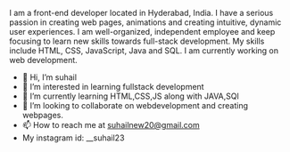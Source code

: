 I am a front-end developer located in Hyderabad, India. I have a serious passion in creating web pages, animations and creating intuitive, dynamic user experiences. I am well-organized, independent employee and keep focusing to learn new skills towards full-stack development. My skills include HTML, CSS, JavaScript, Java and SQL. I am currently working on web development.
- 👋 Hi, I’m suhail
- 👀 I’m interested in learning fullstack development
- 🌱 I’m currently learning HTML,CSS,JS along with JAVA,SQl
- 💞️ I’m looking to collaborate on  webdevelopment and creating webpages.
- 📫 How to reach me at suhailnew20@gmail.com 
- My instagram id: __suhail23

<!---
suhail-23/suhail-23 is a ✨ special ✨ repository because its `README.md` (this file) appears on your GitHub profile.
You can click the Preview link to take a look at your changes.
--->
